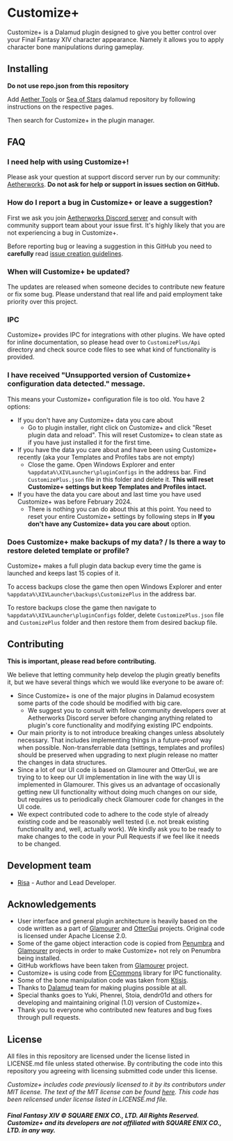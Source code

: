 # Customize+
Customize+ is a Dalamud plugin designed to give you better control over your Final Fantasy XIV character appearance. Namely it allows you to apply character bone manipulations during gameplay.

## Installing
**Do not use repo.json from this repository**

Add [Aether Tools](https://github.com/Aether-Tools/DalamudPlugins) or [Sea of Stars](https://github.com/Ottermandias/SeaOfStars) dalamud repository by following instructions on the respective pages. 

Then search for Customize+ in the plugin manager.

## FAQ

### I need help with using Customize+!
Please ask your question at support discord server run by our community: [Aetherworks](https://discord.gg/KvGJCCnG8t). **Do not ask for help or support in issues section on GitHub.**

### How do I report a bug in Customize+ or leave a suggestion?
First we ask you join [Aetherworks Discord server](https://discord.gg/KvGJCCnG8t) and consult with community support team about your issue first. It's highly likely that you are not experiencing a bug in Customize+.

Before reporting bug or leaving a suggestion in this GitHub you need to **carefully** read [issue creation guidelines](https://github.com/Aether-Tools/CustomizePlus/issues/11).

### When will Customize+ be updated?
The updates are released when someone decides to contribute new feature or fix some bug. Please understand that real life and paid employment take priority over this project.

### IPC
Customize+ provides IPC for integrations with other plugins. We have opted for inline documentation, so please head over to `CustomizePlus/Api` directory and check source code files to see what kind of functionality is provided.

### I have received "Unsupported version of Customize+ configuration data detected." message.
This means your Customize+ configuration file is too old. You have 2 options:
* If you don't have any Customize+ data you care about
  * Go to plugin installer, right click on Customize+ and click "Reset plugin data and reload". This will reset Customize+ to clean state as if you have just installed it for the first time.
* If you have the data you care about and have been using Customize+ recently (aka your Templates and Profiles tabs are not empty)
  * Close the game. Open Windows Explorer and enter `%appdata%\XIVLauncher\pluginConfigs` in the address bar. Find `CustomizePlus.json` file in this folder and delete it. **This will reset Customize+ settings but keep Templates and Profiles intact.**
* If you have the data you care about and last time you have used Customize+ was before February 2024.
  * There is nothing you can do about this at this point. You need to reset your entire Customize+ settings by following steps in **If you don't have any Customize+ data you care about** option.

### Does Customize+ make backups of my data? / Is there a way to restore deleted template or profile?
Customize+ makes a full plugin data backup every time the game is launched and keeps last 15 copies of it.

To access backups close the game then open Windows Explorer and enter `%appdata%\XIVLauncher\backups\CustomizePlus` in the address bar.

To restore backups close the game then navigate to `%appdata%\XIVLauncher\pluginConfigs` folder, delete `CustomizePlus.json` file and `CustomizePlus` folder and then restore them from desired backup file.

## Contributing
**This is important, please read before contributing.**

We believe that letting community help develop the plugin greatly benefits it, but we have several things which we would like everyone to be aware of:

* Since Customize+ is one of the major plugins in Dalamud ecosystem some parts of the code should be modified with big care.
	* We suggest you to consult with fellow community developers over at Aetherworks Discord server before changing anything related to plugin's core functionality and modifying existing IPC endpoints.
* Our main priority is to not introduce breaking changes unless absolutely necessary. That includes implementing things in a future-proof way when possible. Non-transferrable data (settings, templates and profiles) should be preserved when upgrading to next plugin release no matter the changes in data structures.
* Since a lot of our UI code is based on Glamourer and OtterGui, we are trying to to keep our UI implementation in line with the way UI is implemented in Glamourer. This gives us an advantage of occasionally getting new UI functionality without doing much changes on our side, but requires us to periodically check Glamourer code for changes in the UI code.
* We expect contributed code to adhere to the code style of already existing code and be reasonably well tested (i.e. not break existing functionality and, well, actually work). We kindly ask you to be ready to make changes to the code in your Pull Requests if we feel like it needs to be changed.

## Development team
* [Risa](https://github.com/RisaDev/) - Author and Lead Developer.

## Acknowledgements
* User interface and general plugin architecture is heavily based on the code written as a part of [Glamourer](https://github.com/Ottermandias/Glamourer) and [OtterGui](https://github.com/Ottermandias/OtterGui/) projects. Original code is licensed under Apache License 2.0.
* Some of the game object interaction code is copied from [Penumbra](https://github.com/xivdev/Penumbra) and [Glamourer](https://github.com/Ottermandias/Glamourer) projects in order to make Customize+ not rely on Penumbra being installed.
* GitHub workflows have been taken from [Glamourer](https://github.com/Ottermandias/Glamourer) project.
* Customize+ is using code from [ECommons](https://github.com/NightmareXIV/ECommons) library for IPC functionality.
* Some of the bone manipulation code was taken from [Ktisis](https://github.com/ktisis-tools/Ktisis).
* Thanks to [Dalamud](https://github.com/goatcorp/Dalamud) team for making plugins possible at all.
* Special thanks goes to Yuki, Phenrei, Stoia, dendr01d and others for developing and maintaining original (1.0) version of Customize+.
* Thank you to everyone who contributed new features and bug fixes through pull requests.

## License
All files in this repository are licensed under the license listed in LICENSE.md file unless stated otherwise. By contributing the code into this repository you agreeing with licensing submitted code under this license.

*Customize+ includes code previously licensed to it by its contributors under MIT license. The text of the MIT license can be found [here](https://opensource.org/license/mit/). This code has been relicensed under license listed in LICENSE.md file.*

##### Final Fantasy XIV © SQUARE ENIX CO., LTD. All Rights Reserved. Customize+ and its developers are not affiliated with SQUARE ENIX CO., LTD. in any way.
